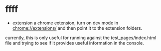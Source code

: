 # ffff

* extension
a chrome extension, turn on dev mode in [chrome://extensions/](chrome://extensions/) and then point it to the extension folders.

currently, this is only useful for running against the test_pages/index.html file and trying to see if it provides useful information in the console.